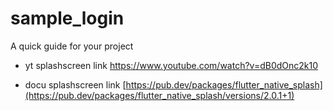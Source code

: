 # sample_login

A quick guide for your project


- yt splashscreen link
 https://www.youtube.com/watch?v=dB0dOnc2k10
 
- docu splashscreen link
 [https://pub.dev/packages/flutter_native_splash](https://pub.dev/packages/flutter_native_splash/versions/2.0.1+1)
